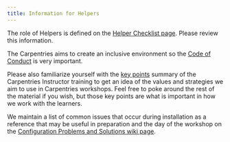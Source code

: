 ```yaml
---
title: Information for Helpers
---
```


The role of Helpers is defined on the [Helper Checklist page](https://docs.carpentries.org/topic_folders/hosts_instructors/hosts_instructors_checklist.html#helper-checklist). Please review this information.

The Carpentries aims to create an inclusive environment so the [Code of Conduct](https://docs.carpentries.org/topic_folders/policies/code-of-conduct.html) is very important.

Please also familiarize yourself with the [key points](https://carpentries.github.io/instructor-training/reference.html) summary of the Carpentries Instructor training to get an idea of the values and strategies we aim to use in Carpentries workshops. Feel free to poke around the rest of the material if you wish, but those key points are what is important in how we work with the learners.

We maintain a list of common issues that occur during installation as a reference that may be useful in preparation and the day of the workshop on the
[Configuration Problems and Solutions wiki page]({{site.swc_github}}/workshop-template/wiki/Configuration-Problems-and-Solutions).
